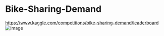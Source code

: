 # Bike-Sharing-Demand
https://www.kaggle.com/competitions/bike-sharing-demand/leaderboard
![image](https://github.com/user-attachments/assets/953ab93c-2e6b-4212-94c1-cac89ff2d00b)
